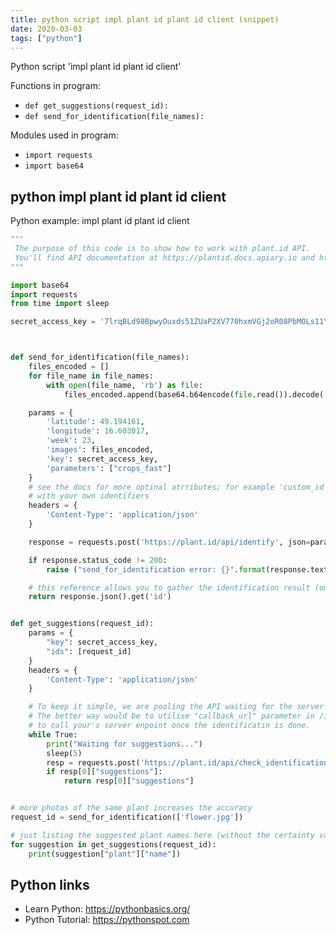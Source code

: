 ```yaml
---
title: python script impl plant id plant id client (snippet)
date: 2020-03-03
tags: ["python"]
---
```

Python script 'impl plant id plant id client'

Functions in program: 
* `def get_suggestions(request_id):`
* `def send_for_identification(file_names):`

Modules used in program: 
* `import requests`
* `import base64`

## python impl plant id plant id client

Python example: impl plant id plant id client

```python
"""
 The purpose of this code is to show how to work with plant.id API.
 You'll find API documentation at https://plantid.docs.apiary.io and https://plant.id/api
"""

import base64
import requests
from time import sleep

secret_access_key = '7lrqBLd98BpwyOuxds51ZUaP2XV770hxmVGj2oR08PbMOLs11Y'



def send_for_identification(file_names):
    files_encoded = []
    for file_name in file_names:
        with open(file_name, 'rb') as file:
            files_encoded.append(base64.b64encode(file.read()).decode('ascii'))

    params = {
        'latitude': 49.194161,
        'longitude': 16.603017,
        'week': 23,
        'images': files_encoded,
        'key': secret_access_key,
        'parameters': ["crops_fast"]
    }
    # see the docs for more optinal atrributes; for example 'custom_id' allows you to work
    # with your own identifiers
    headers = {
        'Content-Type': 'application/json'
    }

    response = requests.post('https://plant.id/api/identify', json=params, headers=headers)

    if response.status_code != 200:
        raise ("send_for_identification error: {}".format(response.text))

    # this reference allows you to gather the identification result (once its ready)
    return response.json().get('id')


def get_suggestions(request_id):
    params = {
        "key": secret_access_key,
        "ids": [request_id]
    }
    headers = {
        'Content-Type': 'application/json'
    }

    # To keep it simple, we are pooling the API waiting for the server to finish the identification.
    # The better way would be to utilise "callback_url" parameter in /identify call to tell the our server
    # to call your's server enpoint once the identificatin is done.
    while True:
        print("Waiting for suggestions...")
        sleep(5)
        resp = requests.post('https://plant.id/api/check_identifications', json=params, headers=headers).json()
        if resp[0]["suggestions"]:
            return resp[0]["suggestions"]


# more photos of the same plant increases the accuracy
request_id = send_for_identification(['flower.jpg'])

# just listing the suggested plant names here (without the certainty values)
for suggestion in get_suggestions(request_id):
    print(suggestion["plant"]["name"])


```

## Python links

- Learn Python: https://pythonbasics.org/
- Python Tutorial: https://pythonspot.com
